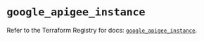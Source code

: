 # `google_apigee_instance`

Refer to the Terraform Registry for docs: [`google_apigee_instance`](https://registry.terraform.io/providers/hashicorp/google/5.32.0/docs/resources/apigee_instance).
